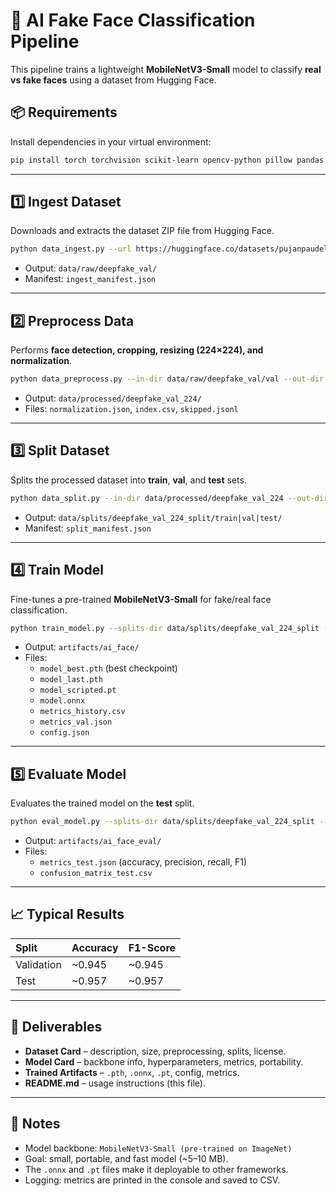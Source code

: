 # 🧠 AI Fake Face Classification Pipeline

This pipeline trains a lightweight **MobileNetV3-Small** model to classify **real vs fake faces** using a dataset from Hugging Face.

## 📦 Requirements
Install dependencies in your virtual environment:
```bash
pip install torch torchvision scikit-learn opencv-python pillow pandas numpy onnx
```

---

## 1️⃣ Ingest Dataset
Downloads and extracts the dataset ZIP file from Hugging Face.
```bash
python data_ingest.py --url https://huggingface.co/datasets/pujanpaudel/deepfake_face_classification/resolve/main/val.zip --out-dir data/raw/deepfake_val
```
- Output: `data/raw/deepfake_val/`
- Manifest: `ingest_manifest.json`

---

## 2️⃣ Preprocess Data
Performs **face detection, cropping, resizing (224×224), and normalization**.
```bash
python data_preprocess.py --in-dir data/raw/deepfake_val/val --out-dir data/processed/deepfake_val_224 --size 224 --margin 0.25
```
- Output: `data/processed/deepfake_val_224/`
- Files: `normalization.json`, `index.csv`, `skipped.jsonl`

---

## 3️⃣ Split Dataset
Splits the processed dataset into **train**, **val**, and **test** sets.
```bash
python data_split.py --in-dir data/processed/deepfake_val_224 --out-dir data/splits/deepfake_val_224_split --train 0.7 --val 0.15 --test 0.15 --seed 42
```
- Output: `data/splits/deepfake_val_224_split/train|val|test/`
- Manifest: `split_manifest.json`

---

## 4️⃣ Train Model
Fine-tunes a pre-trained **MobileNetV3-Small** for fake/real face classification.
```bash
python train_model.py --splits-dir data/splits/deepfake_val_224_split --norm-json data/processed/deepfake_val_224/normalization.json --epochs 5 --batch-size 64 --lr 1e-3 --export-onnx 1
```
- Output: `artifacts/ai_face/`
- Files:
  - `model_best.pth` (best checkpoint)
  - `model_last.pth`
  - `model_scripted.pt`
  - `model.onnx`
  - `metrics_history.csv`
  - `metrics_val.json`
  - `config.json`

---

## 5️⃣ Evaluate Model
Evaluates the trained model on the **test** split.
```bash
python eval_model.py --splits-dir data/splits/deepfake_val_224_split --split test --norm-json data/processed/deepfake_val_224/normalization.json --checkpoint artifacts/ai_face/model_best.pth
```
- Output: `artifacts/ai_face_eval/`
- Files:
  - `metrics_test.json` (accuracy, precision, recall, F1)
  - `confusion_matrix_test.csv`

---

## 📈 Typical Results
| Split | Accuracy | F1-Score |
|:------|:----------|:---------|
| Validation | ~0.945 | ~0.945 |
| Test | ~0.957 | ~0.957 |

---

## 🧾 Deliverables
- **Dataset Card** – description, size, preprocessing, splits, license.
- **Model Card** – backbone info, hyperparameters, metrics, portability.
- **Trained Artifacts** – `.pth`, `.onnx`, `.pt`, config, metrics.
- **README.md** – usage instructions (this file).

---

## 🧱 Notes
- Model backbone: `MobileNetV3-Small (pre-trained on ImageNet)`
- Goal: small, portable, and fast model (~5–10 MB).
- The `.onnx` and `.pt` files make it deployable to other frameworks.
- Logging: metrics are printed in the console and saved to CSV.
